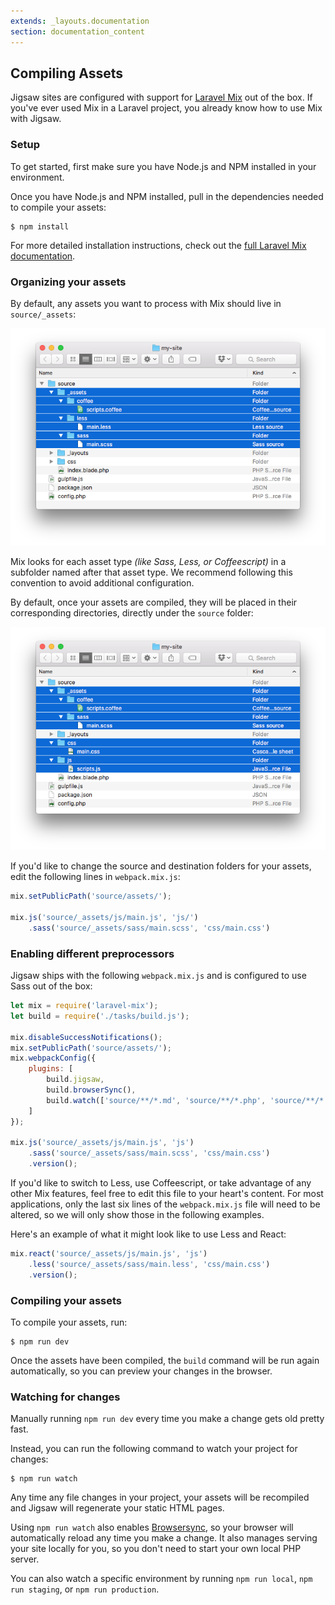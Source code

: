 ```yaml
---
extends: _layouts.documentation
section: documentation_content
---
```


## Compiling Assets

Jigsaw sites are configured with support for [Laravel Mix](https://laravel.com/docs/5.6/mix) out of the box. If you've ever used Mix in a Laravel project, you already know how to use Mix with Jigsaw.

### Setup

To get started, first make sure you have Node.js and NPM installed in your environment.

Once you have Node.js and NPM installed, pull in the dependencies needed to compile your assets:

```
$ npm install
```

For more detailed installation instructions, check out the [full Laravel Mix documentation](https://laravel.com/docs/5.6/mix).

### Organizing your assets

By default, any assets you want to process with Mix should live in `source/_assets`:

![Asset directory structure](../../img/asset-directory-structure.png)

Mix looks for each asset type _(like Sass, Less, or Coffeescript)_ in a subfolder named after that asset type. We recommend following this convention to avoid additional configuration.

By default, once your assets are compiled, they will be placed in their corresponding directories, directly under the `source` folder:

![Compiled assets directory structure](../../img/compiled-assets-directory-structure.png)

If you'd like to change the source and destination folders for your assets, edit the following lines in `webpack.mix.js`:

```js
mix.setPublicPath('source/assets/');

mix.js('source/_assets/js/main.js', 'js/')
    .sass('source/_assets/sass/main.scss', 'css/main.css')
```

### Enabling different preprocessors

Jigsaw ships with the following `webpack.mix.js` and is configured to use Sass out of the box:

```js
let mix = require('laravel-mix');
let build = require('./tasks/build.js');

mix.disableSuccessNotifications();
mix.setPublicPath('source/assets/');
mix.webpackConfig({
    plugins: [
        build.jigsaw,
        build.browserSync(),
        build.watch(['source/**/*.md', 'source/**/*.php', 'source/**/*.scss']),
    ]
});

mix.js('source/_assets/js/main.js', 'js')
    .sass('source/_assets/sass/main.scss', 'css/main.css')
    .version();
```

If you'd like to switch to Less, use Coffeescript, or take advantage of any other Mix features, feel free to edit this file to your heart's content. For most applications, only the last six lines of the `webpack.mix.js` file will need to be altered, so we will only show those in the following examples.

Here's an example of what it might look like to use Less and React:

```js
mix.react('source/_assets/js/main.js', 'js')
    .less('source/_assets/sass/main.less', 'css/main.css')
    .version();
```

### Compiling your assets

To compile your assets, run:

```
$ npm run dev
```

Once the assets have been compiled, the `build` command will be run again automatically, so you can preview your changes in the browser.

### Watching for changes

Manually running `npm run dev` every time you make a change gets old pretty fast.

Instead, you can run the following command to watch your project for changes:

```
$ npm run watch
```

Any time any file changes in your project, your assets will be recompiled and Jigsaw will regenerate your static HTML pages.

Using `npm run watch` also enables [Browsersync](https://www.browsersync.io/), so your browser will automatically reload any time you make a change. It also manages serving your site locally for you, so you don't need to start your own local PHP server.

You can also watch a specific environment by running `npm run local`, `npm run staging`, or `npm run production`.
